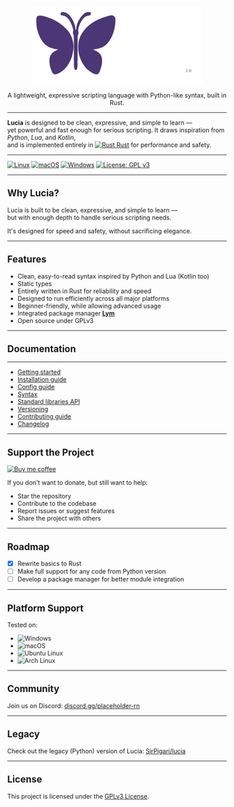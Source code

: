 <div align="center">
  <img src="src/env/assets/logo_lucia.png" alt="Lucia logo" style="height: 180px;">
  <p>A lightweight, expressive scripting language with Python-like syntax, built in Rust.</p>
</div>

---

**Lucia** is designed to be clean, expressive, and simple to learn —  
yet powerful and fast enough for serious scripting. It draws inspiration from *Python*, *Lua*, and *Kotlin*,  
and is implemented entirely in <a href="https://www.rust-lang.org/"><img src="https://upload.wikimedia.org/wikipedia/commons/0/0f/Original_Ferris.svg" alt="Rust" style="height:1em; vertical-align: text-bottom;"> Rust</a> for performance and safety.

---

[![Linux](https://github.com/SirPigari/lucia-rust/actions/workflows/test-linux.yml/badge.svg?branch=main)](https://github.com/SirPigari/lucia-rust/actions/workflows/test-linux.yml)
[![macOS](https://github.com/SirPigari/lucia-rust/actions/workflows/test-macos.yml/badge.svg?branch=main)](https://github.com/SirPigari/lucia-rust/actions/workflows/test-macos.yml)
[![Windows](https://github.com/SirPigari/lucia-rust/actions/workflows/test-windows.yml/badge.svg?branch=main)](https://github.com/SirPigari/lucia-rust/actions/workflows/test-windows.yml)
[![License: GPL v3](https://img.shields.io/badge/License-GPLv3-blue.svg)](./LICENSE)

---

## Why Lucia?

Lucia is built to be clean, expressive, and simple to learn —  
but with enough depth to handle serious scripting needs.  

It's designed for speed and safety, without sacrificing elegance.

---

## Features

- Clean, easy-to-read syntax inspired by Python and Lua (Kotlin too)  
- Static types  
- Entirely written in Rust for reliability and speed  
- Designed to run efficiently across all major platforms  
- Beginner-friendly, while allowing advanced usage  
- Integrated package manager [**Lym**](https://github.com/SirPigari/lym)  
- Open source under GPLv3  

---

## Documentation

---

- [Getting started](src/env/Docs/getting-started.md)
- [Installation guide](src/env/Docs/installation-guide.md)
- [Config guide](src/env/Docs/config-guide.md)
- [Syntax](src/env/Docs/language-syntax.md)
- [Standard libraries API](src/env/Docs/standart-libs.md)
- [Versioning](src/env/Docs/versioning.md)
- [Contributing guide](src/env/Docs/contributing.md)
- [Changelog](src/env/Docs/changelog.md)

---

## Support the Project

[![Buy me coffee](https://img.shields.io/badge/Buy_Me_A_Coffee-Donate-pink?logo=buy-me-a-coffee&logoColor=pink)](https://coff.ee/sirpigari)

If you don't want to donate, but still want to help:

- Star the repository  
- Contribute to the codebase  
- Report issues or suggest features  
- Share the project with others

---

## Roadmap

- [x] Rewrite basics to Rust
- [ ] Make full support for any code from Python version
- [ ] Develop a package manager for better module integration  

---

## Platform Support

Tested on:

- ![Windows](https://img.shields.io/badge/Windows-Supported-blue?logo=windows&logoColor=white)  
- ![macOS](https://img.shields.io/badge/macOS-Supported-lightgrey?logo=apple)  
- ![Ubuntu Linux](https://img.shields.io/badge/Ubuntu_Linux-Supported-E95420?logo=ubuntu&logoColor=white)  
- ![Arch Linux](https://img.shields.io/badge/Arch_Linux-Supported-1793D1?logo=arch-linux&logoColor=white)  

---

## Community

Join us on Discord: [discord.gg/placeholder-rn](https://discord.gg/placeholder-rn)

---

## Legacy

Check out the legacy (Python) version of Lucia:
[SirPigari/lucia](https://github.com/SirPigari/lucia)

---

## License

This project is licensed under the [GPLv3 License](LICENSE).
